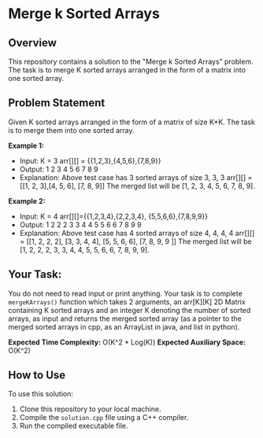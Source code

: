 # Merge k Sorted Arrays

## Overview

This repository contains a solution to the "Merge k Sorted Arrays" problem. The task is to merge K sorted arrays arranged in the form of a matrix into one sorted array.

## Problem Statement

Given K sorted arrays arranged in the form of a matrix of size K*K. The task is to merge them into one sorted array.

**Example 1:**
- Input:
  K = 3
  arr[][] = {{1,2,3},{4,5,6},{7,8,9}}
- Output:
  1 2 3 4 5 6 7 8 9
- Explanation:
  Above test case has 3 sorted
  arrays of size 3, 3, 3
  arr[][] = [[1, 2, 3],[4, 5, 6], 
  [7, 8, 9]]
  The merged list will be 
  [1, 2, 3, 4, 5, 6, 7, 8, 9].

**Example 2:**
- Input:
  K = 4
  arr[][]={{1,2,3,4},{2,2,3,4},
          {5,5,6,6},{7,8,9,9}}
- Output:
  1 2 2 2 3 3 4 4 5 5 6 6 7 8 9 9 
- Explanation: 
  Above test case has 4 sorted
  arrays of size 4, 4, 4, 4
  arr[][] = [[1, 2, 2, 2], [3, 3, 4, 4],
  [5, 5, 6, 6], [7, 8, 9, 9 ]]
  The merged list will be 
  [1, 2, 2, 2, 3, 3, 4, 4, 5, 5, 
  6, 6, 7, 8, 9, 9].

## Your Task:

You do not need to read input or print anything. Your task is to complete `mergeKArrays()` function which takes 2 arguments, an arr[K][K] 2D Matrix containing K sorted arrays and an integer K denoting the number of sorted arrays, as input and returns the merged sorted array (as a pointer to the merged sorted arrays in cpp, as an ArrayList in java, and list in python).

**Expected Time Complexity:** O(K^2 * Log(K))
**Expected Auxiliary Space:** O(K^2)

## How to Use

To use this solution:

1. Clone this repository to your local machine.
2. Compile the `solution.cpp` file using a C++ compiler.
3. Run the compiled executable file.

